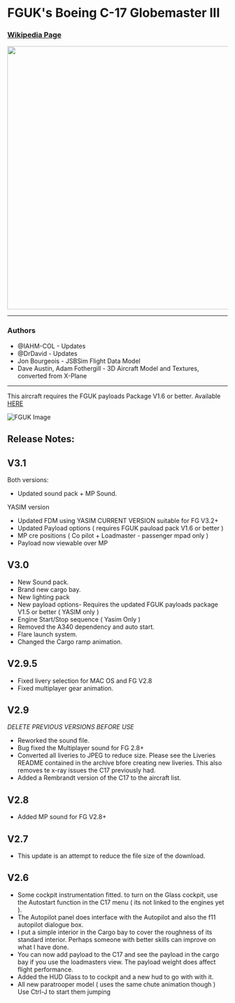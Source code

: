 FGUK's Boeing C-17 Globemaster III
==================================

### [Wikipedia Page](https://en.wikipedia.org/wiki/Boeing_C-17_Globemaster_III)

<img src="https://upload.wikimedia.org/wikipedia/commons/3/36/C17_aircraft_alt.jpg"  width="600">

***
### Authors

* @IAHM-COL - Updates
* @DrDavid  - Updates
* Jon Bourgeois - JSBSim Flight Data Model
* Dave Austin, Adam Fothergill - 3D Aircraft Model and Textures, converted from X-Plane

**** 
This aircraft requires the FGUK payloads Package V1.6 or better. Available [HERE](http://fguk.eu/index.php/hangar/download/10-other-objects-and-vehicles/162-fguk-payloads-package)

![FGUK Image](http://www.fguk.eu/images/jdownloads/screenshots/fgfs-screen-104.png)

Release Notes:
-------------

V3.1
----

Both versions:

* Updated sound pack + MP Sound.

YASIM version

* Updated FDM using YASIM CURRENT VERSION suitable for FG V3.2+
* Updated Payload options ( requires  FGUK pauload pack V1.6 or better )
* MP cre positions ( Co pilot + Loadmaster - passenger mpad only )
* Payload now viewable over MP

V3.0
-----

* New Sound pack.
* Brand new cargo bay.
* New lighting pack
* New payload options- Requires the updated FGUK payloads package V1.5 or better ( YASIM only )
* Engine Start/Stop sequence ( Yasim Only )
* Removed the A340 dependency and auto start.
* Flare launch system.
* Changed the Cargo ramp animation.

V2.9.5
------

* Fixed livery selection for MAC OS and FG V2.8
* Fixed multiplayer gear animation.

V2.9
----

*DELETE PREVIOUS VERSIONS BEFORE USE</i>*

* Reworked the sound file.
* Bug fixed the Multiplayer sound for FG 2.8+
* Converted all liveries to JPEG to reduce size. Please see the Liveries README contained in the archive bfore creating new liveries. This also removes te x-ray issues the C17 previously had.
* Added a Rembrandt version of the C17 to the aircraft list.

V2.8
----

* Added MP sound for FG V2.8+

V2.7
-----

* This update is an attempt to reduce the file size of the download.

V2.6
-----

* Some cockpit instrumentation fitted. to turn on the Glass cockpit, use the Autostart function in the C17 menu ( its not linked to the engines yet ).
* The Autopilot panel does interface with the Autopilot and also the f11 autopilot dialogue box.
* I put a simple interior in the Cargo bay to cover the roughness of its standard interior. Perhaps someone with better skills can improve on what I have done.
* You can now add payload to the C17 and see the payload in the cargo bay if you use the loadmasters view. The payload weight does affect flight performance.
* Added the HUD Glass to to cockpit and a new hud to go with with it.
* All new paratrooper model ( uses the same chute animation though ) Use Ctrl-J to start them jumping
